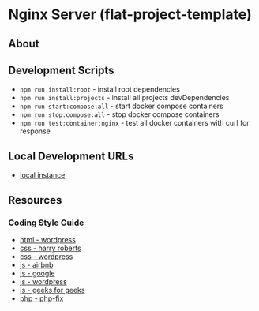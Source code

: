 # Nginx Server (flat-project-template)

## About

## Development Scripts

- `npm run install:root` - install root dependencies
- `npm run install:projects` - install all projects devDependencies
- `npm run start:compose:all` - start docker compose containers
- `npm run stop:compose:all` - stop docker compose containers
- `npm run test:container:nginx` - test all docker containers with curl for response

## Local Development URLs

- [local instance](http://localhost:80)

## Resources

### Coding Style Guide

- [html - wordpress](https://developer.wordpress.org/coding-standards/wordpress-coding-standards/html/)
- [css - harry roberts](https://cssguidelin.es/)
- [css - wordpress](https://developer.wordpress.org/coding-standards/wordpress-coding-standards/css/)
- [js - airbnb](https://github.com/airbnb/javascript)
- [js - google](https://google.github.io/styleguide/jsguide.html)
- [js - wordpress](https://developer.wordpress.org/coding-standards/wordpress-coding-standards/javascript/)
- [js - geeks for geeks](https://www.geeksforgeeks.org/javascript-style-guide-and-coding-conventions/)
- [php - php-fix](https://www.php-fig.org/psr/)
